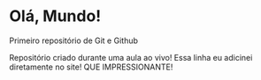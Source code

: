 # Olá, Mundo!
 Primeiro repositório de Git e Github

Repositório criado durante uma aula ao vivo!
Essa linha eu adicinei diretamente no site! QUE IMPRESSIONANTE!
